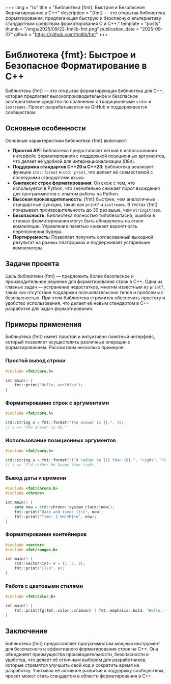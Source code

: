 +++
lang = "ru"
title = "Библиотека {fmt}: Быстрое и Безопасное Форматирование в C++"
description = "{fmt} — это открытая библиотека форматирования, предлагающая быструю и безопасную альтернативу стандартным средствам форматирования C и C++."
template = "posts"
thumb = "/imgs/2025/09/22-fmtlib-fmt.png"
publication_date = "2025-09-22"
github = "https://github.com/fmtlib/fmt"
+++

# Библиотека {fmt}: Быстрое и Безопасное Форматирование в C++

Библиотека {fmt} — это открытая форматирующая библиотека для C++, которая предлагает высокопроизводительное и безопасное альтернативное средство по сравнению с традиционными `stdio` и `iostreams`. Проект разрабатывается на GitHub и поддерживается сообществом. 

## Основные особенности

Основные характеристики библиотеки {fmt} включают:

- **Простой API**: Библиотека предоставляет легкий в использовании интерфейс форматирования с поддержкой позиционных аргументов, что делает её удобной для интернационализации (i18n).
- **Поддержка стандартов C++20 и C++23**: Библиотека реализует функции `std::format` и `std::print`, что делает её совместимой с последними стандартами языка.
- **Синтаксис строк форматирования**: Он схож с тем, что используется в Python, что значительно снижает порог вхождения для программистов с опытом работы на Python.
- **Высокая производительность**: {fmt} быстрее, чем аналогичные стандартные функции, такие как `printf` и `iostreams`. В тестах {fmt} показывает производительность до 30 раз выше, чем `stringstream`.
- **Безопасность**: Библиотека полностью типобезопасна, ошибки в строках форматирования могут быть обнаружены на этапе компиляции. Управление памятью снижает вероятность переполнения буфера.
- **Портируемость**: Позволяет получить согласованный выходной результат на разных платформах и поддерживает устаревшие компиляторы.

## Задачи проекта

Цель библиотеки {fmt} — предложить более безопасное и производительное решение для форматирования строк в C++. Одна из главных задач — устранение недостатков, многим известным из `printf`, таких как отсутствие поддержки пользовательских типов и проблемы с безопасностью. При этом библиотека стремится обеспечить простоту и удобство использования, что делает её новым стандартом в C++ разработке для задач форматирования.

## Примеры применения

Библиотека {fmt} имеет простой и интуитивно понятный интерфейс, который позволяет осуществлять различные операции с форматированием. Рассмотрим несколько примеров:

### Простой вывод строки

```cpp
#include <fmt/core.h>

int main() {
    fmt::print("Hello, world!\n");
}
```

### Форматирование строк с аргументами

```cpp
#include <fmt/core.h>

std::string s = fmt::format("The answer is {}.", 42);
// s == "The answer is 42."
```

### Использование позиционных аргументов

```cpp
#include <fmt/core.h>

std::string s = fmt::format("I'd rather be {1} than {0}.", "right", "happy");
// s == "I'd rather be happy than right."
```

### Вывод даты и времени

```cpp
#include <fmt/chrono.h>
#include <chrono>

int main() {
    auto now = std::chrono::system_clock::now();
    fmt::print("Date and time: {}\n", now);
    fmt::print("Time: {:%H:%M}\n", now);
}
```

### Форматирование контейнеров

```cpp
#include <vector>
#include <fmt/ranges.h>

int main() {
    std::vector<int> v = {1, 2, 3};
    fmt::print("{}\n", v);
}
```

### Работа с цветовыми стилями

```cpp
#include <fmt/color.h>

int main() {
    fmt::print(fg(fmt::color::crimson) | fmt::emphasis::bold, "Hello, {}!\n", "world");
}
```

## Заключение

Библиотека {fmt} предоставляет программистам мощный инструмент для безопасного и эффективного форматирования строк на C++. Она объединяет преимущества производительности, безопасности и удобства, что делает её отличным выбором для разработчиков, которые стремятся улучшить свой код и сократить время на разработку. Учитывая её активное развитие и поддержку сообществом, проект может стать стандартом в области форматирования в C++.
